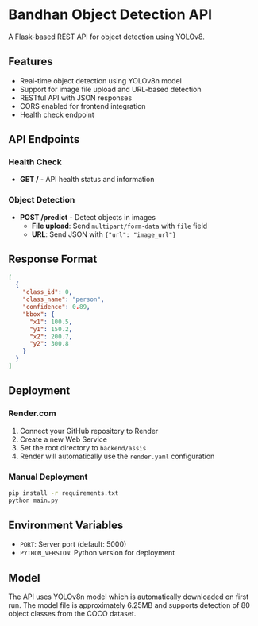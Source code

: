 # Bandhan Object Detection API

A Flask-based REST API for object detection using YOLOv8.

## Features

- Real-time object detection using YOLOv8n model
- Support for image file upload and URL-based detection
- RESTful API with JSON responses
- CORS enabled for frontend integration
- Health check endpoint

## API Endpoints

### Health Check
- **GET /** - API health status and information

### Object Detection
- **POST /predict** - Detect objects in images
  - **File upload**: Send `multipart/form-data` with `file` field
  - **URL**: Send JSON with `{"url": "image_url"}`

## Response Format

```json
[
  {
    "class_id": 0,
    "class_name": "person",
    "confidence": 0.89,
    "bbox": {
      "x1": 100.5,
      "y1": 150.2,
      "x2": 200.7,
      "y2": 300.8
    }
  }
]
```

## Deployment

### Render.com
1. Connect your GitHub repository to Render
2. Create a new Web Service
3. Set the root directory to `backend/assis`
4. Render will automatically use the `render.yaml` configuration

### Manual Deployment
```bash
pip install -r requirements.txt
python main.py
```

## Environment Variables

- `PORT`: Server port (default: 5000)
- `PYTHON_VERSION`: Python version for deployment

## Model

The API uses YOLOv8n model which is automatically downloaded on first run. The model file is approximately 6.25MB and supports detection of 80 object classes from the COCO dataset.
